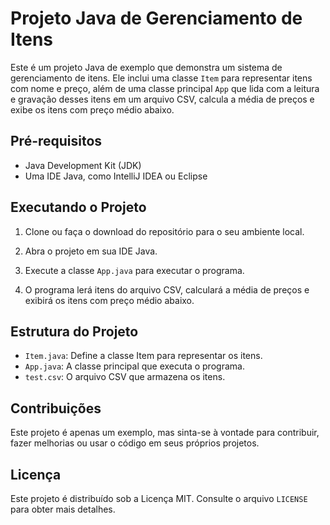 # Projeto Java de Gerenciamento de Itens

Este é um projeto Java de exemplo que demonstra um sistema de gerenciamento de itens. Ele inclui uma classe `Item` para representar itens com nome e preço, além de uma classe principal `App` que lida com a leitura e gravação desses itens em um arquivo CSV, calcula a média de preços e exibe os itens com preço médio abaixo.

## Pré-requisitos

- Java Development Kit (JDK)
- Uma IDE Java, como IntelliJ IDEA ou Eclipse

## Executando o Projeto

1. Clone ou faça o download do repositório para o seu ambiente local.

2. Abra o projeto em sua IDE Java.

3. Execute a classe `App.java` para executar o programa.

4. O programa lerá itens do arquivo CSV, calculará a média de preços e exibirá os itens com preço médio abaixo.

## Estrutura do Projeto

- `Item.java`: Define a classe Item para representar os itens.
- `App.java`: A classe principal que executa o programa.
- `test.csv`: O arquivo CSV que armazena os itens.

## Contribuições

Este projeto é apenas um exemplo, mas sinta-se à vontade para contribuir, fazer melhorias ou usar o código em seus próprios projetos.

## Licença

Este projeto é distribuído sob a Licença MIT. Consulte o arquivo `LICENSE` para obter mais detalhes.
